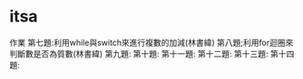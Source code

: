 # itsa
作業
第七題:利用while與switch來進行複數的加減(林書緯)
第八題;利用for迴圈來判斷數是否為質數(林書緯)
第九題:
第十題:
第十一題:
第十二題:
第十三題:
第十四題:
